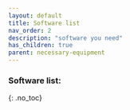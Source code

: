 ```yaml
---
layout: default
title: Software list
nav_order: 2
description: "software you need"
has_children: true
parent: necessary-equipment
---
```


### Software list:
{: .no_toc}